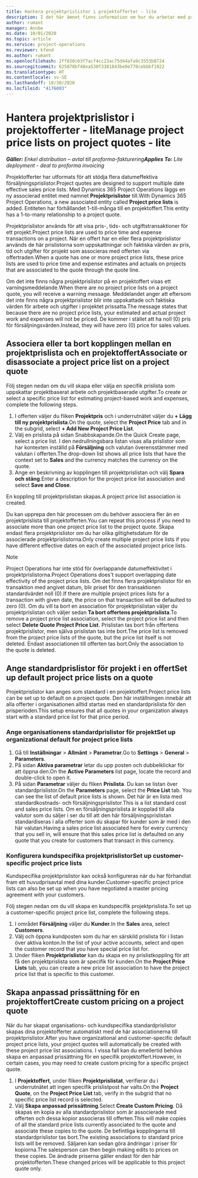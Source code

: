 ```yaml
---
title: Hantera projektprislistor i projektofferter - lite
description: I det här ämnet finns information om hur du arbetar med projektprislistor i offerter. (Sales)
author: rumant
manager: Annbe
ms.date: 10/01/2020
ms.topic: article
ms.service: project-operations
ms.reviewer: kfend
ms.author: rumant
ms.openlocfilehash: 2ff830c63f7acf4cc23ac75d44afa9c3553b8724
ms.sourcegitcommit: 625878bf48ea530f3381843be0e778cebbbf1922
ms.translationtype: HT
ms.contentlocale: sv-SE
ms.lasthandoff: 10/30/2020
ms.locfileid: "4176003"
---
```

# <a name="manage-project-price-lists-on-project-quotes---lite"></a><span data-ttu-id="11e20-104">Hantera projektprislistor i projektofferter - lite</span><span class="sxs-lookup"><span data-stu-id="11e20-104">Manage project price lists on project quotes - lite</span></span>

<span data-ttu-id="11e20-105">_**Gäller:** Enkel distribution – avtal till proforma-fakturering_</span><span class="sxs-lookup"><span data-stu-id="11e20-105">_**Applies To:** Lite deployment - deal to proforma invoicing_</span></span>

<span data-ttu-id="11e20-106">Projektofferter har utformats för att stödja flera datumeffektiva försäljningsprislistor.</span><span class="sxs-lookup"><span data-stu-id="11e20-106">Project quotes are designed to support multiple date effective sales price lists.</span></span> <span data-ttu-id="11e20-107">Med Dynamics 365 Project Operations läggs en ny associerad entitet med namnet **Projektprislistor** till.</span><span class="sxs-lookup"><span data-stu-id="11e20-107">With Dynamics 365 Project Operations, a new associated entity called **Project price lists** is added.</span></span> <span data-ttu-id="11e20-108">Entiteten har förhållandet 1-till-många till en projektoffert.</span><span class="sxs-lookup"><span data-stu-id="11e20-108">This entity has a 1-to-many relationship to a project quote.</span></span>

<span data-ttu-id="11e20-109">Projektprislistor används för att visa pris-, tids- och utgiftstransaktioner för ett projekt.</span><span class="sxs-lookup"><span data-stu-id="11e20-109">Project price lists are used to price time and expense transactions on a project.</span></span> <span data-ttu-id="11e20-110">När en offert har en eller flera projektprislistor används de här prislistorna som uppskattningar och faktiska värden av pris, tid och utgifter för projekt som associeras med offerten via offertraden.</span><span class="sxs-lookup"><span data-stu-id="11e20-110">When a quote has one or more project price lists, these price lists are used to price time and expense estimates and actuals on projects that are associated to the quote through the quote line.</span></span>

<span data-ttu-id="11e20-111">Om det inte finns några projektprislistor på en projektoffert visas ett varningsmeddelande.</span><span class="sxs-lookup"><span data-stu-id="11e20-111">When there are no project price lists on a project quote, you will receive a warning message.</span></span> <span data-ttu-id="11e20-112">Meddelandet anger att eftersom det inte finns några projektprislistor blir inte uppskattade och faktiska värden för arbete och utgifter i projektet prissatta.</span><span class="sxs-lookup"><span data-stu-id="11e20-112">The message states that because there are no project price lists, your estimated and actual project work and expenses will not be priced.</span></span> <span data-ttu-id="11e20-113">De kommer i stället att ha noll (0) pris för försäljningsvärden.</span><span class="sxs-lookup"><span data-stu-id="11e20-113">Instead, they will have zero (0) price for sales values.</span></span>

## <a name="associate-or-disassociate-a-project-price-list-on-a-project-quote"></a><span data-ttu-id="11e20-114">Associera eller ta bort kopplingen mellan en projektprislista och en projektoffert</span><span class="sxs-lookup"><span data-stu-id="11e20-114">Associate or disassociate a project price list on a project quote</span></span>

<span data-ttu-id="11e20-115">Följ stegen nedan om du vill skapa eller välja en specifik prislista som uppskattar projektbaserat arbete och projektbaserade utgifter.</span><span class="sxs-lookup"><span data-stu-id="11e20-115">To create or select a specific price list for estimating project-based work and expenses, complete the following steps.</span></span>

1. <span data-ttu-id="11e20-116">I offerten väljer du fliken **Projektpris** och i underrutnätet väljer du **+ Lägg till ny projektprislista**.</span><span class="sxs-lookup"><span data-stu-id="11e20-116">On the quote, select the **Project Price** tab and in the subgrid, select **+ Add New Project Price List**.</span></span>
2. <span data-ttu-id="11e20-117">Välj en prislista på sidan Snabbskapande.</span><span class="sxs-lookup"><span data-stu-id="11e20-117">On the Quick Create page, select a price list.</span></span> <span data-ttu-id="11e20-118">I den nedrullningsbara listan visas alla prislistor som har kontexten inställd på **Försäljning** och valutan överensstämmer med valutan i offerten.</span><span class="sxs-lookup"><span data-stu-id="11e20-118">The drop-down list shows all price lists that have the context set to **Sales** and the currency matches the currency on the quote.</span></span>
4. <span data-ttu-id="11e20-119">Ange en beskrivning av kopplingen till projektprislistan och välj **Spara och stäng**.</span><span class="sxs-lookup"><span data-stu-id="11e20-119">Enter a description for the project price list association and select **Save and Close**.</span></span>

<span data-ttu-id="11e20-120">En koppling till projektprislistan skapas.</span><span class="sxs-lookup"><span data-stu-id="11e20-120">A project price list association is created.</span></span>

<span data-ttu-id="11e20-121">Du kan upprepa den här processen om du behöver associera fler än en projektprislista till projektofferten.</span><span class="sxs-lookup"><span data-stu-id="11e20-121">You can repeat this process if you need to associate more than one project price list to the project quote.</span></span> <span data-ttu-id="11e20-122">Skapa endast flera projektprislistor om du har olika giltighetsdatum för de associerade projektprislistorna.</span><span class="sxs-lookup"><span data-stu-id="11e20-122">Only create multiple project price lists if you have different effective dates on each of the associated project price lists.</span></span>

> [!NOTE]
> <span data-ttu-id="11e20-123">Project Operations har inte stöd för överlappande datumeffektivitet i projektprislistorna.</span><span class="sxs-lookup"><span data-stu-id="11e20-123">Project Operations does't support overlapping date effectivity of the project price lists.</span></span> <span data-ttu-id="11e20-124">Om det finns flera projektprislistor för en transaktion med angivet datum, blir priset för den transaktionen standardvärdet noll (0).</span><span class="sxs-lookup"><span data-stu-id="11e20-124">If there are multiple project prices lists for a transaction with given date, the price on that transaction will be defaulted to zero (0).</span></span>
<span data-ttu-id="11e20-125">Om du vill ta bort en association för projektprislistan väljer du projektprislistan och väljer sedan **Ta bort offertens projektprislista**.</span><span class="sxs-lookup"><span data-stu-id="11e20-125">To remove a project price list association, select the project price list and then select **Delete Quote Project Price List**.</span></span> <span data-ttu-id="11e20-126">Prislistan tas bort från offertens projektprislistor, men själva prislistan tas inte bort.</span><span class="sxs-lookup"><span data-stu-id="11e20-126">The price list is removed from the project price lists of the quote, but the price list itself is not deleted.</span></span> <span data-ttu-id="11e20-127">Endast associationen till offerten tas bort.</span><span class="sxs-lookup"><span data-stu-id="11e20-127">Only the association to the quote is deleted.</span></span>

## <a name="set-up-default-project-price-lists-on-a-quote"></a><span data-ttu-id="11e20-128">Ange standardprislistor för projekt i en offert</span><span class="sxs-lookup"><span data-stu-id="11e20-128">Set up default project price lists on a quote</span></span>

<span data-ttu-id="11e20-129">Projektprislistor kan anges som standard i en projektoffert.</span><span class="sxs-lookup"><span data-stu-id="11e20-129">Project price lists can be set up to default on a project quote.</span></span> <span data-ttu-id="11e20-130">Den här inställningen innebär att alla offerter i organisationen alltid startas med en standardprislista för den prisperioden.</span><span class="sxs-lookup"><span data-stu-id="11e20-130">This setup ensures that all quotes in your organization always start with a standard price list for that price period.</span></span>

### <a name="set-up-organizational-default-for-project-price-lists"></a><span data-ttu-id="11e20-131">Ange organisationens standardprislistor för projekt</span><span class="sxs-lookup"><span data-stu-id="11e20-131">Set up organizational default for project price lists</span></span>

1. <span data-ttu-id="11e20-132">Gå till **Inställningar** > **Allmänt** > **Parametrar**.</span><span class="sxs-lookup"><span data-stu-id="11e20-132">Go to **Settings** > **General** > **Parameters**.</span></span>
2. <span data-ttu-id="11e20-133">På sidan **Aktiva parametrar** letar du upp posten och dubbelklickar för att öppna den.</span><span class="sxs-lookup"><span data-stu-id="11e20-133">On the **Active Parameters** list page, locate the record and double-click to open it.</span></span> 
3. <span data-ttu-id="11e20-134">På sidan **Parametrar** väljer du fliken **Prislista**. Du kan se listan över standardprislistor.</span><span class="sxs-lookup"><span data-stu-id="11e20-134">On the **Parameters** page, select the **Price List** tab. You can see the list of default price lists is shown.</span></span> <span data-ttu-id="11e20-135">Det här är en lista med standardkostnads- och försäljningsprislistor.</span><span class="sxs-lookup"><span data-stu-id="11e20-135">This is a list standard cost and sales price lists.</span></span> <span data-ttu-id="11e20-136">Om en försäljningsprislista är kopplad till alla valutor som du säljer i ser du till att den här försäljningsprislistan standardiseras i alla offerter som du skapar för kunder som är med i den här valutan.</span><span class="sxs-lookup"><span data-stu-id="11e20-136">Having a sales price list associated here for every currency that you sell in, will ensure that this sales price list is defaulted on any quote that you create for customers that transact in this currency.</span></span>

### <a name="set-up-customer-specific-project-price-lists"></a><span data-ttu-id="11e20-137">Konfigurera kundspecifika projektprislistor</span><span class="sxs-lookup"><span data-stu-id="11e20-137">Set up customer-specific project price lists</span></span>

<span data-ttu-id="11e20-138">Kundspecifika projektprislistor kan också konfigureras när du har förhandlat fram ett huvudprisavtal med dina kunder.</span><span class="sxs-lookup"><span data-stu-id="11e20-138">Customer-specific project price lists can also be set up when you have negotiated a master pricing agreement with your customers.</span></span>

<span data-ttu-id="11e20-139">Följ stegen nedan om du vill skapa en kundspecifik projektprislista.</span><span class="sxs-lookup"><span data-stu-id="11e20-139">To set up a customer-specific project price list, complete the following steps.</span></span>

1. <span data-ttu-id="11e20-140">I området **Försäljning** väljer du **Kunder**.</span><span class="sxs-lookup"><span data-stu-id="11e20-140">In the **Sales** area, select **Customers**.</span></span>
2. <span data-ttu-id="11e20-141">Välj och öppna kundposten som du har en särskild prislista för i listan över aktiva konton.</span><span class="sxs-lookup"><span data-stu-id="11e20-141">In the list of your active accounts, select and open the customer record that you have special price list for.</span></span>
3. <span data-ttu-id="11e20-142">Under fliken **Projektprislistor** kan du skapa en ny prislistkoppling för att få den projektprislista som är specifik för kunden.</span><span class="sxs-lookup"><span data-stu-id="11e20-142">On the **Project Price Lists** tab, you can create a new price list association to have the project price list that is specific to this customer.</span></span>

## <a name="create-custom-pricing-on-a-project-quote"></a><span data-ttu-id="11e20-143">Skapa anpassad prissättning för en projektoffert</span><span class="sxs-lookup"><span data-stu-id="11e20-143">Create custom pricing on a project quote</span></span>

<span data-ttu-id="11e20-144">När du har skapat organisations- och kundspecifika standardprislistor skapas dina projektofferter automatiskt med de här associationerna till projektprislistor.</span><span class="sxs-lookup"><span data-stu-id="11e20-144">After you have organizational and customer-specific default project price lists, your project quotes will automatically be created with these project price list associations.</span></span> <span data-ttu-id="11e20-145">I vissa fall kan du emellertid behöva skapa en anpassad prissättning för en specifik projektoffert.</span><span class="sxs-lookup"><span data-stu-id="11e20-145">However, in certain cases, you may need to create custom pricing for a specific project quote.</span></span> 

1. <span data-ttu-id="11e20-146">I **Projektoffert**, under fliken **Projektprislistat**, verifierar du i underrutnätet att ingen specifik prislistpost har valts.</span><span class="sxs-lookup"><span data-stu-id="11e20-146">On the **Project Quote**, on the **Project Price List** tab, verify in the subgrid that no specific price list record is selected.</span></span>
2. <span data-ttu-id="11e20-147">Välj **Skapa anpassad prissättning**.</span><span class="sxs-lookup"><span data-stu-id="11e20-147">Select **Create Custom Pricing**.</span></span> <span data-ttu-id="11e20-148">Då skapas en kopia av alla standardprislistor som är associerade med offerten och dessa kopior associeras till offerten.</span><span class="sxs-lookup"><span data-stu-id="11e20-148">This will make copies of all the standard price lists currently associated to the quote and associate these copies to the quote.</span></span> <span data-ttu-id="11e20-149">De befintliga kopplingarna till standardprislistor tas bort.</span><span class="sxs-lookup"><span data-stu-id="11e20-149">The existing associations to standard price lists will be removed.</span></span> <span data-ttu-id="11e20-150">Säljaren kan sedan göra ändringar i priser för kopiorna.</span><span class="sxs-lookup"><span data-stu-id="11e20-150">The salesperson can then begin making edits to prices on these copies.</span></span> <span data-ttu-id="11e20-151">De ändrade priserna gäller endast för den här projektofferten.</span><span class="sxs-lookup"><span data-stu-id="11e20-151">These changed prices will be applicable to this project quote only.</span></span>
